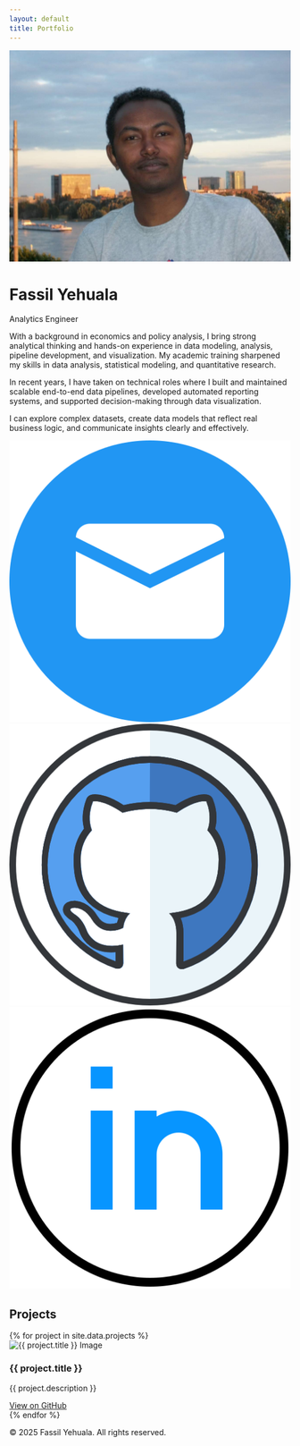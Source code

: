 ```yaml
---
layout: default
title: Portfolio
---
```


<div class="layout">

  <!-- Sidebar -->
  <div class="sidebar">
    <img src="images/profile.JPG" alt="Profile Photo" class="profile-pic" />
    <h1>Fassil Yehuala</h1>
    <p class="title">Analytics Engineer</p>
    <div class="about-text">
    <p>
      With a background in economics and policy analysis, I bring strong analytical thinking and hands-on experience in data modeling, analysis, pipeline development, and visualization. My academic training sharpened my skills in data analysis, statistical modeling, and quantitative research.
    </p>
    <p>
      In recent years, I have taken on technical roles where I built and maintained scalable end-to-end data pipelines, developed automated reporting systems, and supported decision-making through data visualization.
    </p>
    <p>
     I can explore complex datasets, create data models that reflect real business logic, and communicate insights clearly and effectively.
    </p>
    </div>
    <div class="contact-icons">
      <a href="mailto:fassil.yehuala@gmail.com"><img src="/images/mail.png" alt="Email" /></a>
      <a href="https://github.com/fassilsis" target="_blank"><img src="/images/github.png" alt="GitHub" /></a>
      <a href="https://linkedin.com/in/fassilsis" target="_blank"><img src="/images/linkedin.png" alt="LinkedIn" /></a>
    </div>
  </div>
  <!-- Main Content -->
  <div class="main-content">
    <!-- Projects Section -->
    <section id="projects" class="section">
      <h2>Projects</h2>
      <div class="projects-list">
        {% for project in site.data.projects %}
        <div class="project-row">
          <img src="{{ project.image }}" alt="{{ project.title }} Image" class="project-img" />
          <div class="project-details">
            <h3>{{ project.title }}</h3>
            <p>{{ project.description }}</p>
            <a href="{{ project.link }}" target="_blank">View on GitHub</a>
          </div>
        </div>
        {% endfor %}
      </div>
    </section>
    <footer class="footer">
      <p>&copy; 2025 Fassil Yehuala. All rights reserved.</p>
    </footer>

  </div>

</div>

